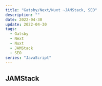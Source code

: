 ```yaml
---
title: "Gatsby/Next/Nuxt ~JAMStack, SEO"
description: ""
date: 2022-04-30
update: 2022-04-30
tags:
  - Gatsby
  - Next
  - Nuxt
  - JAMStack
  - SEO
series: "JavaScript"
---
```


## JAMStack
